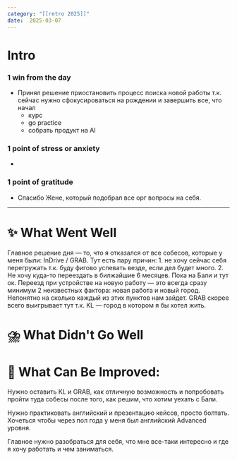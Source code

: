 ```yaml
---
category: "[[retro 2025]]"
date:  2025-03-07
---
```


# Intro
### 1 win from the day
- Принял решение приостановить процесс поиска новой работы т.к. сейчас нужно сфокусироваться на рождении и завершить все, что начал
	- курс
	- go practice
	- собрать продукт на AI
### 1 point of stress or anxiety
- 
### 1 point of gratitude
- Спасибо Жене, который подобрал все орг вопросы на себя. 
---
# **✨ What Went Well**

Главное решение дня — то, что я отказался от все собесов, которые у меня были: InDrive / GRAB. Тут есть пару причин: 1. не хочу сейчас себя перегружать т.к. буду фигово успевать везде, если дел будет много. 2. Не хочу куда-то переездать в билжайшие 6 месяцев. Пока на Бали и тут ок. 
Переезд при устройстве на новую работу — это всегда сразу минимум 2 неизвестных фактора: новая работа и новый город. Непонятно на сколько каждый из этих пунктов нам зайдет. GRAB скорее всего выигрывает тут т.к. KL — город в котором я бы хотел жить. 



#  **⛈️ What Didn't Go Well**



# **💫 What Can Be Improved**:

Нужно оставить KL и GRAB, как отличную возможность и попробовать пройти туда собесы после того, как решим, что хотим уехать с Бали. 

Нужно практиковать английский и презентацию кейсов, просто болтать. Хочеться чтобы через пол года у меня был английский Advanced уровня. 

Главное нужно разобраться для себя, что мне все-таки интересно и где я хочу работать и чем заниматься. 
